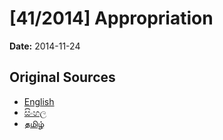 # [41/2014] Appropriation

**Date:** 2014-11-24

## Original Sources

- [English](https://documents.gov.lk/view/acts/2014/11/41-2014_E.pdf)
- [සිංහල](https://documents.gov.lk/view/acts/2014/11/41-2014_S.pdf)
- [தமிழ்](https://documents.gov.lk/view/acts/2014/11/41-2014_T.pdf)
